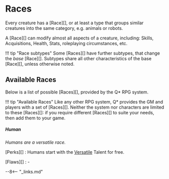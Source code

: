 # Races

Every creature has a [Race][], or at least a type that groups similar creatures into
the same category, e.g. animals or robots.

A [Race][] can modify almost all aspects of a creature, including: Skills,
Acquisitions, Health, Stats, roleplaying circumstances, etc.

!!! tip "Race subtypes"
    Some [Races][] have further subtypes, that change the *base* [Race][].
    Subtypes share all other characteristics of the base [Race][], unless
    otherwise noted.

## Available Races

Below is a list of possible [Races][], provided by the Q* RPG system.

!!! tip "Available Races"
    Like any other RPG system, Q* provides the GM and players with a set of
    [Races][]. Neither the system nor characters are limited to these [Races][]:
    if you require different [Races][] to suite your needs, then add them to
    your game.

<div class="qs-list-test full-width" markdown="1">

##### Human

*Humans are a versatile race.*

[Perks][]
:   Humans start with the [Versatile](/character/perks#versatile) Talent for
free.

[Flaws][]
:   -

</div>

--8<-- "_links.md"

